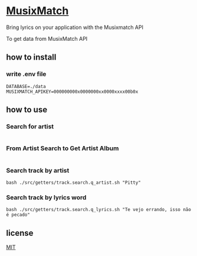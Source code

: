 # [MusixMatch](https://developer.musixmatch.com/)

Bring lyrics on your application with the Musixmatch API

To get data from MusixMatch API

## how to install

### write .env file

```
DATABASE=./data
MUSIXMATCH_APIKEY=000000000x0000000xx0000xxxx00b0x

```

## how to use

### Search for artist

```

```

### From Artist Search to Get Artist Album

```

```

### Search track by artist

```
bash ./src/getters/track.search.q_artist.sh "Pitty"
```

### Search track by lyrics word

```
bash ./src/getters/track.search.q_lyrics.sh "Te vejo errando, isso não é pecado"
```

## license

[MIT](./LICENSE)
